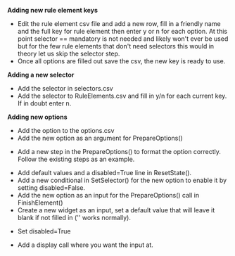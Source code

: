 **Adding new rule element keys**

* Edit the rule element csv file and add a new row, fill in a friendly name and the full key for rule element then enter y or n for each option.  At this point selector == mandatory is not needed and likely won't ever be used but for the few rule elements that don't need selectors this would in theory let us skip the selector step.
* Once all options are filled out save the csv, the new key is ready to use.

**Adding a new selector**
* Add the selector in selectors.csv
* Add the selector to RuleElements.csv and fill in y/n for each current key.  If in doubt enter n.

**Adding new options**
* Add the option to the options.csv
* Add the new option as an argument for PrepareOptions()
 - Add a new step in the PrepareOptions() to format the option correctly.  Follow the existing steps as an example.
* Add default values and a disabled=True line in ResetState().
* Add a new conditional in SetSelector() for the new option to enable it by setting disabled=False.
* Add the new option as an input for the PrepareOptions() call in FinishElement()
* Create a new widget as an input, set a default value that will leave it blank if not filled in ('' works normally).
 - Set disabled=True
* Add a display call where you want the input at.
